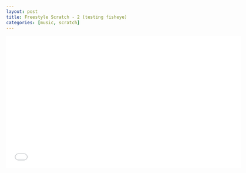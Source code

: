 ```yaml
---
layout: post
title: Freestyle Scratch - 2 (testing fisheye)
categories: [music, scratch]
---
```


<iframe width="640" height="360" align= "middle" src="//www.youtube.com/embed/R_2z-ooIclY" frameborder="0" allowfullscreen></iframe>